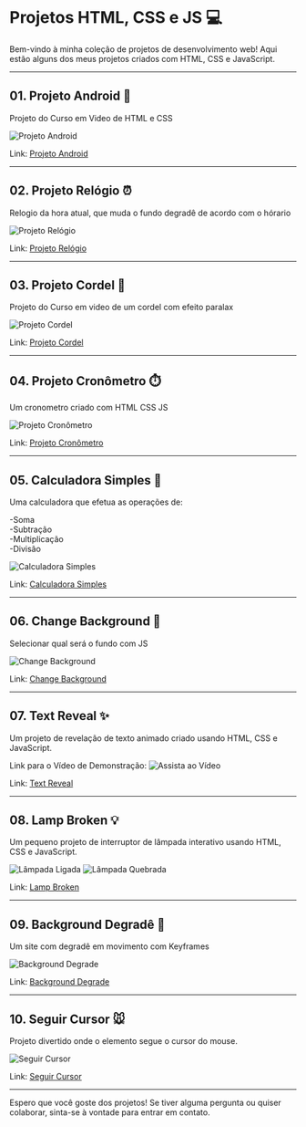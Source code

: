 # Projetos HTML, CSS e JS :computer:

Bem-vindo à minha coleção de projetos de desenvolvimento web! Aqui estão alguns dos meus projetos criados com HTML, CSS e JavaScript.

<hr>

## 01. Projeto Android :iphone:

Projeto do Curso em Video de HTML e CSS


![Projeto Android](01-Projeto-Android/Preview-Projeto-Android.JPG)

Link: [Projeto Android](https://codeclayton.github.io/Projetos-HTML-CSS-JS/01-Projeto-Android/#)

---

## 02. Projeto Relógio ⏰

Relogio da hora atual, que muda o fundo degradê de acordo com o hórario


![Projeto Relógio](02-Projeto-Relogio/Preview-Projeto-Relogio.JPG)

Link: [Projeto Relógio](https://codeclayton.github.io/Projetos-HTML-CSS-JS/02-Projeto-Relogio/)

---

## 03. Projeto Cordel :scroll:

Projeto do Curso em video de um cordel com efeito paralax


![Projeto Cordel](03-projeto-cordel/Preview-projeto-cordel.JPG)

Link: [Projeto Cordel](https://codeclayton.github.io/Projetos-HTML-CSS-JS/03-projeto-cordel/)

---

## 04. Projeto Cronômetro ⏱️

Um cronometro criado com HTML CSS JS 


![Projeto Cronômetro](04-projeto-cronometro/Preview-Projeto-Cronometro.JPG)

Link: [Projeto Cronômetro](https://codeclayton.github.io/Projetos-HTML-CSS-JS/04-projeto-cronometro/)

---

## 05. Calculadora Simples 🧮

Uma calculadora que efetua as operações de:

-Soma <br>
-Subtração <br>
-Multiplicação <br>
-Divisão <br>


![Calculadora Simples](05-Calculadora-Simples/Preview-Calculadora-Simples.JPG)

Link: [Calculadora Simples](https://codeclayton.github.io/Projetos-HTML-CSS-JS/05-Calculadora-Simples/)

---

## 06. Change Background 🌈

Selecionar qual será o fundo com JS


![Change Background](06-Change-Background/Preview-Change-Background.JPG)

Link: [Change Background](https://codeclayton.github.io/Projetos-HTML-CSS-JS/06-Change-Background/)

---

## 07. Text Reveal ✨

Um projeto de revelação de texto animado criado usando HTML, CSS e JavaScript.

Link para o Vídeo de Demonstração:
![Assista ao Vídeo](https://youtu.be/Dr6aCVIemGg?si=lDKlsEMYbB9SnioZ)

Link: [Text Reveal](https://codeclayton.github.io/Projetos-HTML-CSS-JS/07-Text-Reveal/)

---

## 08. Lamp Broken 💡

Um pequeno projeto de interruptor de lâmpada interativo usando HTML, CSS e JavaScript.


![Lâmpada Ligada](08-Lamp-Broken/Preview-Lamp-Broken.JPG)
![Lâmpada Quebrada](08-Lamp-Broken/Preview-Lamp-Broken2.JPG)

Link: [Lamp Broken](https://codeclayton.github.io/Projetos-HTML-CSS-JS/08-Lamp-Broken/)

---

## 09. Background Degradê 🌅

Um site com degradê em movimento com Keyframes


![Background Degrade](09-Background-Degrade/Preview-Back-Degrade.JPG)

Link: [Background Degrade](https://codeclayton.github.io/Projetos-HTML-CSS-JS/09-Background-Degrade/)

---

## 10. Seguir Cursor 🐭

Projeto divertido onde o elemento segue o cursor do mouse.


![Seguir Cursor](10-Seguir-Cursor/Preview-Seguir-Cusor.png)

Link: [Seguir Cursor](https://codeclayton.github.io/Projetos-HTML-CSS-JS/10-Seguir-Cursor/)

<hr>

Espero que você goste dos projetos! Se tiver alguma pergunta ou quiser colaborar, sinta-se à vontade para entrar em contato.